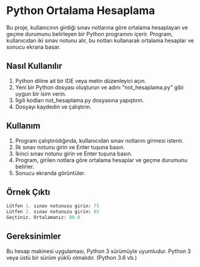 # Python Ortalama Hesaplama

Bu proje, kullanıcının girdiği sınav notlarına göre ortalama hesaplayan ve geçme durumunu belirleyen bir Python programını içerir. Program, kullanıcıdan iki sınav notunu alır, bu notları kullanarak ortalama hesaplar ve sonucu ekrana basar.

## Nasıl Kullanılır

1. Python diline ait bir IDE veya metin düzenleyici açın.
2. Yeni bir Python dosyası oluşturun ve adını "not_hesaplama.py" gibi uygun bir isim verin.
3. İlgili kodları not_hesaplama.py dosyasına yapıştırın.
4. Dosyayı kaydedin ve çalıştırın.

## Kullanım

1. Program çalıştırıldığında, kullanıcıdan sınav notlarını girmesi istenir.
2. İlk sınav notunu girin ve Enter tuşuna basın.
3. İkinci sınav notunu girin ve Enter tuşuna basın.
4. Program, girilen notlara göre ortalama hesaplar ve geçme durumunu belirler.
5. Sonucu ekranda görüntüler.

## Örnek Çıktı

```python
Lütfen 1. sınav notunuzu girin: 75
Lütfen 2. sınav notunuzu girin: 85
Geçtiniz. Ortalamanız: 80.0
```

## Gereksinimler

Bu hesap makinesi uygulaması, Python 3 sürümüyle uyumludur. Python 3 veya üstü bir sürüm yüklü olmalıdır. (Python 3.6 vb.)
